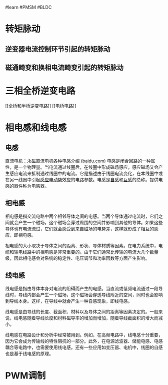 #learn #PMSM #BLDC 
# 转矩脉动
## 逆变器电流控制环节引起的转矩脉动
## 磁通畸变和换相电流畸变引起的转矩脉动

# 三相全桥逆变电路
[[全桥和半桥逆变电路]]
[[电桥电路]]

# 相电感和线电感
## 电感
[直流电机：永磁直流电机各种电感介绍 (baidu.com)](https://baijiahao.baidu.com/s?id=1664821225405136206&wfr=spider&for=pc)
电感是闭合回路的一种属性，是一个物理量。当电流通过线圈后，在线圈中形成磁场感应，感应磁场又会产生感应电流来抵制通过线圈中的电流。它是描述由于线圈电流变化，在本线圈中或在另一线圈中引起[感应电动势](https://baike.baidu.com/item/%E6%84%9F%E5%BA%94%E7%94%B5%E5%8A%A8%E5%8A%BF/9499837?fromModule=lemma_inlink)效应的电路参数。电感是[自感](https://baike.baidu.com/item/%E8%87%AA%E6%84%9F/1016803?fromModule=lemma_inlink)和[互感](https://baike.baidu.com/item/%E4%BA%92%E6%84%9F/1016820?fromModule=lemma_inlink)的总称。提供电感的器件称为电感器。
## 相电感
相电感是指交流电路中两个相邻导体之间的电感。当两个导体通过电流时，它们之间就会产生一个磁场，这个磁场会穿过周围的空间并影响到其他的导体。如果这些导体也有电流流过，它们就会感受到来自磁场的电势差，这样就形成了相互的感应，即相电感。

相电感的大小取决于导体之间的距离、形状、导体材质等因素。在电力系统中，电缆和输电线路中的相电感是非常重要的。由于它们通常比传输的电流大几个数量级，因此相电感会对系统的稳定性、电压调节和功率因数等方面产生影响。
## 线电感
线电感是指由导体本身对电流的阻碍而产生的电感。当直流或低频电流通过一段导线时，导线内部会产生一个磁场，这个磁场会穿透导线附近的空间，同时也会影响到导线本身。这样，在导线中就会产生一种自感现象，即线电感。

线电感是由导线的长度、截面积、材料以及导体之间的距离等因素决定的。一般来说，线电感随着导线长度和材料磁导率的增加而增加，随着导线截面积的增大而减小。

线电感在电路设计和分析中经常被用到。例如，在高频电路中，线电感十分重要，因为它会成为传输线的特性阻抗的一部分。此外，在电源滤波器、储能电感、电感耦合等电路中，也需要使用线电感。还有一些应用如变压器、电机中，线圈的自感也是基于线电感的原理。
# PWM调制
